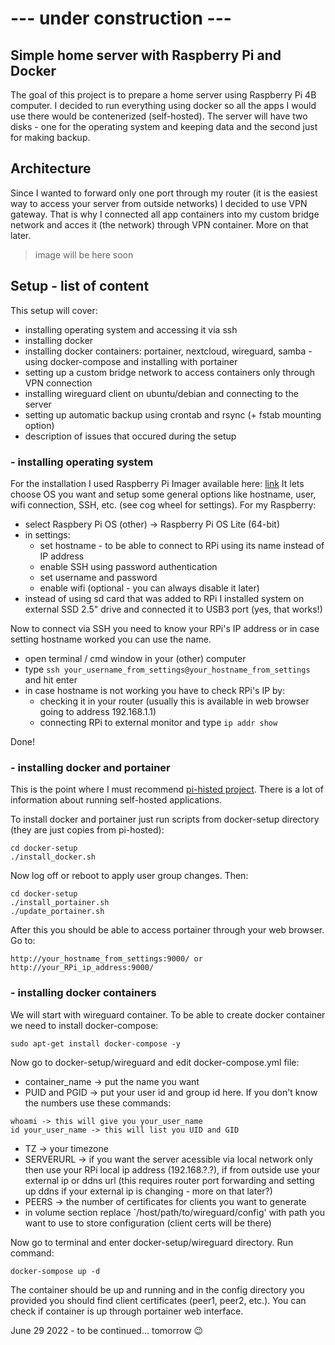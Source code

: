 # --- under construction ---

## Simple home server with Raspberry Pi and Docker

The goal of this project is to prepare a home server using Raspberry Pi 4B computer. I decided to run everything using docker so all the apps I would use there would be contenerized (self-hosted). The server will have two disks - one for the operating system and keeping data and the second just for making backup. 

## Architecture
Since I wanted to forward only one port through my router (it is the easiest way to access your server from outside networks) I decided to use VPN gateway. That is why I connected all app containers into my custom bridge network and acces it (the network) through VPN container. More on that later. 

> image will be here soon 

## Setup - list of content

This setup will cover:
* installing operating system and accessing it via ssh
* installing docker
* installing docker containers: portainer, nextcloud, wireguard, samba - using docker-compose and installing with portainer
* setting up a custom bridge network to access containers only through VPN connection
* installing wireguard client on ubuntu/debian and connecting to the server
* setting up automatic backup using crontab and rsync (+ fstab mounting option)
* description of issues that occured during the setup 

### - installing operating system
For the installation I used Raspberry Pi Imager available here: [link](https://www.raspberrypi.com/software/)
It lets choose OS you want and setup some general options like hostname, user, wifi connection, SSH, etc. (see cog wheel for settings). For my Raspberry:
* select Raspbery Pi OS (other) -> Raspberry Pi OS Lite (64-bit)
* in settings:
  * set hostname - to be able to connect to RPi using its name instead of IP address
  * enable SSH using password authentication
  * set username and password 
  * enable wifi (optional - you can always disable it later) 
* instead of using sd card that was added to RPi I installed system on external SSD 2.5" drive and connected it to USB3 port (yes, that works!)

Now to connect via SSH you need to know your RPi's IP address or in case setting hostname worked you can use the name.
* open terminal / cmd window in your (other) computer
* type `ssh your_username_from_settings@your_hostname_from_settings` and hit enter
* in case hostname is not working you have to check RPi's IP by:
  * checking it in your router (usually this is available in web browser going to address 192.168.1.1)
  * connecting RPi to external monitor and type `ip addr show`

Done!

### - installing docker and portainer
This is the point where I must recommend [pi-histed project](https://github.com/novaspirit/pi-hosted). There is a lot of information about running self-hosted applications. 

To install docker and portainer just run scripts from docker-setup directory (they are just copies from pi-hosted):
```
cd docker-setup
./install_docker.sh
```
 
Now log off or reboot to apply user group changes. Then:
```
cd docker-setup
./install_portainer.sh
./update_portainer.sh
```

After this you should be able to access portainer through your web browser. Go to:
```
http://your_hostname_from_settings:9000/ or http://your_RPi_ip_address:9000/
```
### - installing docker containers
We will start with wireguard container. To be able to create docker container we need to install docker-compose:
```
sudo apt-get install docker-compose -y
```

Now go to docker-setup/wireguard and edit docker-compose.yml file:
* container_name -> put the name you want 
* PUID and PGID -> put your user id and group id here. If you don't know the numbers use these commands:
```
whoami -> this will give you your_user_name
id your_user_name -> this will list you UID and GID
```
* TZ -> your timezone
* SERVERURL -> if you want the server acessible via local network only then use your RPi local ip address (192.168.?.?), if from outside use your external ip or ddns url (this requires router port forwarding and setting up ddns if your external ip is changing - more on that later?)
* PEERS -> the number of certificates for clients you want to generate
* in volume section replace `/host/path/to/wireguard/config' with path you want to use to store configuration (client certs will be there)

Now go to terminal and enter docker-setup/wireguard directory. Run command:
```
docker-sompose up -d
```

The container should be up and running and in the config directory you provided you should find client certificates (peer1, peer2, etc.). You can check if container is up through portainer web interface.

June 29 2022 - to be continued... tomorrow 😉
